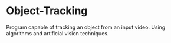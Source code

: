 # Object-Tracking
Program capable of tracking an object from an input video. Using algorithms and artificial vision techniques.
